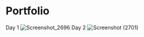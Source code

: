 # Portfolio
Day 1
![Screenshot_2696](https://github.com/Richardhartleydev/Portfolio/assets/143696125/2801b238-fd3c-41ca-befc-6365f5fb3d2d)
Day 2
![Screenshot (2701)](https://github.com/Richardhartleydev/Portfolio/assets/143696125/77ac029c-05b5-4c32-972f-cbdf5f3410e8)
